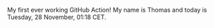 My first ever working GitHub Action!
My name is Thomas and today is Tuesday, 28 November, 01:18 CET. 

